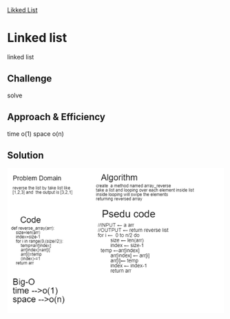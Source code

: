 [Likked List](https://github.com/hadeelhhawajreh/data-structures-and-algorithms-c401/pull/5)


# Linked list 
linked list 

## Challenge
solve 

## Approach & Efficiency
<!-- What approach did you take? Why? What is the Big O space/time for this approach? -->
time o(1)
space o(n)

## Solution
<!-- Embedded whiteboard image -->
![drawing](../../assets/drawing.png)

